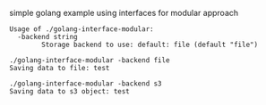 simple golang example using interfaces for modular approach

```
Usage of ./golang-interface-modular:
  -backend string
        Storage backend to use: default: file (default "file")

./golang-interface-modular -backend file
Saving data to file: test

./golang-interface-modular -backend s3
Saving data to s3 object: test
```
